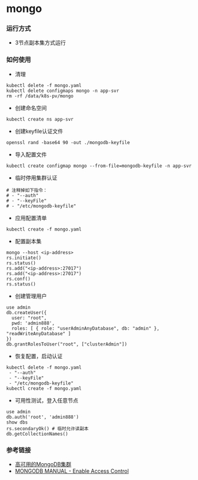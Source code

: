 # mongo

### 运行方式
- 3节点副本集方式运行

### 如何使用
- 清理
```
kubectl delete -f mongo.yaml
kubectl delete configmaps mongo -n app-svr
rm -rf /data/k8s-pv/mongo
```
- 创建命名空间
```
kubectl create ns app-svr
```
- 创建keyfile认证文件
```
openssl rand -base64 90 -out ./mongodb-keyfile
```
- 导入配置文件
```
kubectl create configmap mongo --from-file=mongodb-keyfile -n app-svr
```
- 临时停用集群认证
```
# 注释掉如下指令：
# - "--auth"
# - "--keyFile"
# - "/etc/mongodb-keyfile"
```
- 应用配置清单
```
kubectl create -f mongo.yaml
```
- 配置副本集
```
mongo --host <ip-address>
rs.initiate()
rs.status()
rs.add("<ip-address>:27017")
rs.add("<ip-address>:27017")
rs.conf()
rs.status()
```
- 创建管理用户
```
use admin
db.createUser({
  user: "root",
  pwd: 'admin888',
  roles: [ { role: "userAdminAnyDatabase", db: "admin" }, "readWriteAnyDatabase" ]
})
db.grantRolesToUser("root", ["clusterAdmin"])
```
- 恢复配置，启动认证
```
kubectl delete -f mongo.yaml
 - "--auth"
 - "--keyFile"
 - "/etc/mongodb-keyfile"
kubectl create -f mongo.yaml
```
- 可用性测试，登入任意节点
```
use admin
db.auth('root', 'admin888')
show dbs
rs.secondaryOk() # 临时允许读副本
db.getCollectionNames()
```

### 参考链接
- [高可用的MongoDB集群](https://www.jianshu.com/p/2825a66d6aed)
- [MONGODB MANUAL - Enable Access Control](https://docs.mongodb.com/manual/tutorial/enable-authentication/)
